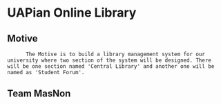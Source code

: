 # UAPian Online Library 

## Motive 
          The Motive is to build a library management system for our university where two section of the system will be designed. There will be one section named 'Central Library' and another one will be named as 'Student Forum'.
                                                       


## Team MasNon
